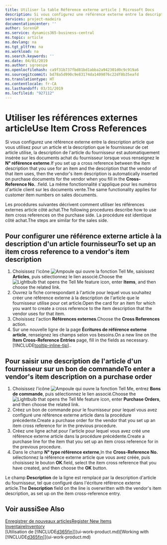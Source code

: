 ```yaml
---
title: Utiliser la table Référence externe article | Microsoft Docs
description: Si vous configurez une référence externe entre la description article que vous utilisez pour un article et la description que le fournisseur de cet article utilise, la description de l'article du fournisseur est automatiquement insérée sur les documents achat du fournisseur lorsque vous renseignez le **N° référence externe**. .
services: project-madeira
documentationcenter: ''
author: SorenGP
ms.service: dynamics365-business-central
ms.topic: article
ms.devlang: na
ms.tgt_pltfrm: na
ms.workload: na
ms.search.keywords: ''
ms.date: 04/01/2019
ms.author: sgroespe
ms.openlocfilehash: ca9f31b737fbd81bd1abba2a942301d0c9c919a6
ms.sourcegitcommit: bd78a5d990c9e83174da1409076c22df8b35eafd
ms.translationtype: HT
ms.contentlocale: fr-CA
ms.lasthandoff: 03/31/2019
ms.locfileid: "927112"
---
```

# <a name="use-item-cross-references"></a><span data-ttu-id="3102f-104">Utiliser les références externes article</span><span class="sxs-lookup"><span data-stu-id="3102f-104">Use Item Cross References</span></span>
<span data-ttu-id="3102f-105">Si vous configurez une référence externe entre la description article que vous utilisez pour un article et la description que le fournisseur de cet article utilise, la description de l'article du fournisseur est automatiquement insérée sur les documents achat du fournisseur lorsque vous renseignez le **N° référence externe**.</span><span class="sxs-lookup"><span data-stu-id="3102f-105">If you set up a cross reference between the item description that you use for an item and the description that the vendor of that item uses, then the vendor's item description is automatically inserted on purchase documents for the vendor when you fill in the **Cross-Reference No.**</span></span> <span data-ttu-id="3102f-106">.</span><span class="sxs-lookup"><span data-stu-id="3102f-106">field.</span></span> <span data-ttu-id="3102f-107">La même fonctionnalité s'applique pour les numéros d'article client sur les documents vente.</span><span class="sxs-lookup"><span data-stu-id="3102f-107">The same functionality applies for customer item numbers on sales documents.</span></span>

<span data-ttu-id="3102f-108">Les procédures suivantes décrivent comment utiliser les références externes article côté achat.</span><span class="sxs-lookup"><span data-stu-id="3102f-108">The following procedures describe how to use item cross references on the purchase side.</span></span> <span data-ttu-id="3102f-109">La procédure est identique côté achat.</span><span class="sxs-lookup"><span data-stu-id="3102f-109">The steps are similar for the sales side.</span></span>

## <a name="to-set-up-an-item-cross-reference-to-a-vendors-item-description"></a><span data-ttu-id="3102f-110">Pour configurer une référence externe article à la description d'un article fournisseur</span><span class="sxs-lookup"><span data-stu-id="3102f-110">To set up an item cross reference to a vendor's item description</span></span>
1. <span data-ttu-id="3102f-111">Choisissez l'icône ![Ampoule qui ouvre la fonction Tell Me](media/ui-search/search_small.png "Dites-moi ce que vous voulez faire"), saisissez **Articles**, puis sélectionnez le lien associé.</span><span class="sxs-lookup"><span data-stu-id="3102f-111">Choose the ![Lightbulb that opens the Tell Me feature](media/ui-search/search_small.png "Tell me what you want to do") icon, enter **Items**, and then choose the related link.</span></span>
2. <span data-ttu-id="3102f-112">Ouvrez la fiche correspondant à l'article pour lequel vous souhaitez créer une référence externe à la description de l'article que le fournisseur utilise pour cet article.</span><span class="sxs-lookup"><span data-stu-id="3102f-112">Open the card for an item for which you want to create a cross reference to the item description that the vendor uses for that item.</span></span>
3. <span data-ttu-id="3102f-113">Choisissez l'action **Références externes**.</span><span class="sxs-lookup"><span data-stu-id="3102f-113">Choose the **Cross References** action.</span></span>
4. <span data-ttu-id="3102f-114">Sur une nouvelle ligne de la page **Écritures de référence externe article**, renseignez les champs selon vos besoins.</span><span class="sxs-lookup"><span data-stu-id="3102f-114">On a new line on the **Item Cross-Reference Entries** page, fill in the fields as necessary.</span></span> [!INCLUDE[tooltip-inline-tip](includes/tooltip-inline-tip_md.md)]<span data-ttu-id="3102f-115">.</span><span class="sxs-lookup"><span data-stu-id="3102f-115">.</span></span>

## <a name="to-enter-a-vendors-item-description-on-a-purchase-order"></a><span data-ttu-id="3102f-116">Pour saisir une description de l'article d'un fournisseur sur un bon de commande</span><span class="sxs-lookup"><span data-stu-id="3102f-116">To enter a vendor's item description on a purchase order</span></span>
1. <span data-ttu-id="3102f-117">Choisissez l'icône ![Ampoule qui ouvre la fonction Tell Me](media/ui-search/search_small.png "Dites-moi ce que vous voulez faire"), entrez **Bons de commande**, puis sélectionnez le lien associé.</span><span class="sxs-lookup"><span data-stu-id="3102f-117">Choose the ![Lightbulb that opens the Tell Me feature](media/ui-search/search_small.png "Tell me what you want to do") icon, enter **Purchase Orders**, and then choose the related link.</span></span>
2. <span data-ttu-id="3102f-118">Créez un bon de commande pour le fournisseur pour lequel vous avez configuré une référence externe article dans la procédure précédente.</span><span class="sxs-lookup"><span data-stu-id="3102f-118">Create a purchase order for the vendor that you set up an item cross reference for in the previous procedure.</span></span>
3. <span data-ttu-id="3102f-119">Créez une ligne achat pour l'article pour lequel vous avez créé une référence externe article dans la procédure précédente.</span><span class="sxs-lookup"><span data-stu-id="3102f-119">Create a purchase line for the item that you set up an item cross reference for in the previous procedure.</span></span>
4. <span data-ttu-id="3102f-120">Dans le champ **N° type référence externe**,</span><span class="sxs-lookup"><span data-stu-id="3102f-120">In the **Cross-Reference No.**</span></span> <span data-ttu-id="3102f-121">sélectionnez la référence externe article que vous avez créée, puis choisissez le bouton **OK**.</span><span class="sxs-lookup"><span data-stu-id="3102f-121">field, select the item cross reference that you have created, and then choose the **OK** button.</span></span>

<span data-ttu-id="3102f-122">Le champ **Description** de la ligne est remplacé par la description d'article du fournisseur, tel que configuré dans l'écriture référence externe article.</span><span class="sxs-lookup"><span data-stu-id="3102f-122">The **Description** field on the line is overwritten with the vendor's item description, as set up on the item cross-reference entry.</span></span>

## <a name="see-also"></a><span data-ttu-id="3102f-123">Voir aussi</span><span class="sxs-lookup"><span data-stu-id="3102f-123">See Also</span></span>
[<span data-ttu-id="3102f-124">Enregistrer de nouveaux articles</span><span class="sxs-lookup"><span data-stu-id="3102f-124">Register New Items</span></span>](inventory-how-register-new-items.md)  
[<span data-ttu-id="3102f-125">Inventaire</span><span class="sxs-lookup"><span data-stu-id="3102f-125">Inventory</span></span>](inventory-manage-inventory.md)  
<span data-ttu-id="3102f-126">[Utilisation de [!INCLUDE[d365fin](includes/d365fin_md.md)]](ui-work-product.md)</span><span class="sxs-lookup"><span data-stu-id="3102f-126">[Working with [!INCLUDE[d365fin](includes/d365fin_md.md)]](ui-work-product.md)</span></span>
